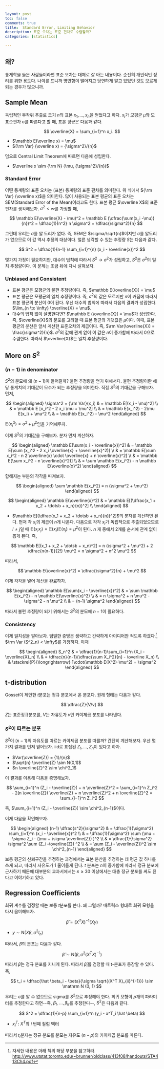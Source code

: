 ```yaml
---

layout: post
toc: false
comments: true
title:  Standard Error, Limiting Behavior 
description: 표준 오차는 표준 편차로 수렴할까? 
categories: [statistics]

---
```


## 왜? 

통계학을 들은 사람들이라면 표준 오차는 대체로 잘 아는 내용이다. 순전히 개인적인 정리를 위한 용도다. 나이를 드니까 명민함이 떨어지고 당연하게 알고 있었던 것도 모르게 되는 경우가 많으니까. 

## Sample Mean 

독립적인 무작위 추출로 크기 $n$의 표본 $x_1, \dotsc, x_n$을 얻었다고 하자. $x_i$가 모평균 $\mu$와 모 표준편차 $\sigma$를 따른다고 할 때, 표본 평균은 다음과 같다. 

$$
\overline{X} = \sum_{i=1}^n x_i.
$$
- $\mathbb E(\overline x) = \mu$ 
- ${\rm Var} (\overline x) = {\sigma^2}/{n}$

덤으로 Central Limit Theorem에 따르면 다음에 성립한다. 

- $\overline x \sim {\rm N} (\mu, {\sigma^2}/{n})$ 

### Standard Error 

어떤 통계량의 표준 오차는 (표본) 통계량의 표준 편차를 의미한다. 위 식에서 ${\rm Var} (\overline x)$을 의미한다. 많이 사용되는 표본 평균의 표준 오차는 SEM(Standard Error of the Mean)이라고도 한다. 표본 평균 $\overline X$의 표준 편차를 생각해보자. $\sigma^2 < \infty$를 가정할 때, 

$$
\mathbb E(\overline{X} - \mu)^2 = \mathbb E (\dfrac{\sum(x_i -\mu)}{n})^2 = \dfrac{1}{n^2} n \sigma^2 = \dfrac{\sigma^2}{n}
$$

그런데 우리는 $\sigma$를 알 도리가 없다. 즉, SEM은 $\sigma/\sqrt{n}$이지만 $\sigma$를 알도리가 없으므로 이 값 역시 추정의 대상이다. 얼른 생각할 수 있는 추정량 $S$는 다음과 같다.  

$$
S^2 = \dfrac{1}{n-1} \sum_{i=1}^{n} (x_i - \overline{x})^2
$$

몇가지 가정이 필요하지만, 대수의 법칙에 따라서 $S^2 \to \sigma^2$가 성립하고, $S^2$은 $\sigma^2$의 일치 추정량이다. 이 문제는 조금 뒤에 다시 살펴보자. 

### Unbiased and Consistent 

- 표본 평균은 모평균의 불편 추정량이다. 즉, $\mathbb E(\overline{X}) = \mu$
- 표본 평균은 모평균의 일치 추정량이다. 즉, $\sigma^2$의 값은 모르지만 $n$이 커짐에 따라서 표본 평균의 분산이 0이 된다. 우선 대수의 법칙에 따라서 다음의 결과가 성립한다.  $\lim_{n \to \infty} \overline{X} = \mu$. 
- 대수의 법칙 없이 설명한다면? $\mathbb E (\overline{X}) = \mu$가 성립한다. 즉, $\overline{X}$의 분포를 고려할 때 표본 평균의 기댓값은 $\mu$이다. 이때, 표본 평균의 분산은 앞서 계산한 표준오차의 제곱이다. 즉, $\rm Var(\overline{X}) = \frac{\sigma^2}{n}$. $\sigma^2$의 값에 관계 없이 이 값은 $n$이 증가함에 따라서 0으로 수렴한다. 따라서 $\overline{X}$는 일치 추정량이다. 

## More on $S^2$

### $(n-1)$ in denominator 

$S^2$의 분모에 왜 $(n-1)$이 들어갈까? 불편 추정량을 얻기 위해서다. 불편 추정량이란 해당 통계치의 기대값이 모수가 되는 추정량을 의미한다. 직접 $S^2$의 기대값을 구해보자. 먼저, 

$$
\begin{aligned}
\sigma^2 = {\rm Var}(x_i) & = \mathbb E[(x_i - \mu)^2] \\
& = \mathbb E [x_i^2 - 2 x_i \mu + \mu^2] \\
& = \mathbb E(x_i^2) - 2\mu E(x_i) + \mu^2 \\
& =  \mathbb E(x_i^2) - \mu^2
\end{aligned}
$$

$\mathbb E(x_i^2) = \sigma^2 + \mu^2$임을 기억해두자. 

이제 $S^2$의 기대값을 구해보자. 분자 먼저 계산하자. 

$$
\begin{aligned}
\mathbb E[\sum(x_i - \overline{x})^2] & = \mathbb E[\sum (x_i^2 - 2 x_i \overline{x} + \overline{x}^2)] \\
& = \mathbb E[\sum x_i^2 - n 2 \overline{x} \cdot \overline{x} + n \overline{x}^2] \\
& = \mathbb E[\sum x_i^2 - n \overline{x}^2)] \\
& = \sum \mathbb E(x_i^2) - n \mathbb E(\overline{x}^2)
\end{aligned}
$$

합해지는 부분의 각각을 따져보자. 

$$
\begin{aligned}
\sum \mathbb E(x_i^2) = n (\sigma^2 + \mu^2)
\end{aligned}
$$

$$
\begin{aligned}
\mathbb E(\overline{x}^2) & = \mathbb E[(\dfrac{x_1 + x_2 + \dotsb + x_n}{n})^2] \\
\end{aligned}
$$

 - $\mathbb E[(\dfrac{x_1 + x_2 + \dotsb + x_n}{n})^2]$의 분자를 계산하면 된다. 먼저 각 $x_i$의 제곱이 $n$개 나온다. 다음으로 각각 $x_i$가 독립적으로 추출되었으므로 $i \neq j$일 때 $\mathbb E(x_i x_j) = \mathbb E(x_i) \mathbb E(x_j) = \mu^2$이 된다. $n$ 개 중에서 2개를 순서에 관계 없이 뽑게 된다. 즉, 

$$
\mathbb E[(x_1 + x_2 + \dotsb + x_n)^2]  = n (\sigma^2 + \mu^2) + 2 \dfrac{n(n-1)}{2!} \mu^2 = n \sigma^2 + n^2 \mu^2
$$

따라서, 

$$
\mathbb E(\overline{x}^2)  = \dfrac{\sigma^2}{n} + \mu^2 
$$

이제 각각을 넣어 계산을 완료하자. 

$$
\begin{aligned}
\mathbb E[\sum(x_i - \overline{x})^2] & = \sum \mathbb E(x_i^2) - n \mathbb E(\overline{x}^2) \\
& = n \sigma^2 + n \mu^2 - \sigma^2 - n \mu^2 \\
& = (n-1) \sigma^2 
\end{aligned}
$$

따라서 불편 추정량이 되기 위해서는 $S^2$의 분모에 $n-1$이 필요하다. 

### Consistency

이제 일치성을 알아보자. 엄밀한 증명은 생략하고 간략하게 아이디어만 적도록 하겠다.[^1] $\rm Var (S^2_n) < \infty$를 가정하자. 이때 

$$
\begin{aligned}
S_n^2 & = \dfrac{1}{n-1}\sum_{i=1}^n (X_i - \overline{X}_n) \\
& = \dfrac{n}{n-1}(\dfrac{\sum X_i^2}{n} - \overline X_n) \\
& \stackrel{P}{\longrightarrow} 1\cdot(\mathbb E(X^2)-\mu^2) = \sigma^2
\end{aligned}
$$

[^1]: 자세한 내용은 아래 책의 해당 부분을 참고하라. http://www.utstat.toronto.edu/~brunner/oldclass/413f08/handouts/STA413Ch4.pdf

## t-distribution 

Gosset이 제안한 $t$분포는 정규 분포에서 온 분포다. 원래 형태는 다음과 같다. 

$$
\dfrac{Z}{V/v}
$$

$Z$는 표준정규분포를, $V$는 자유도가 $v$인 카이제곱 분포를 나타낸다. 

### $S^2$이 따르는 분포  

$S^2$이 $(n-1)$의 자유도를 따르는 카이제곱 분포를 따를까? 간단히 계산해보자. 우선 몇 가지 결과를 먼저 얻어보자. 
iid로 표집된 $Z_1, \dotsc, Z_n$이 있다고 하자. 

- $Var(\overline{Z}) = {1}/{n}$
- $\sqrt{n} \overline{Z} \sim N(0,1)$
- $n \overline{Z}^2 \sim \chi^2_1$

이 결과를 이용해 다음을 증명해보자.  

$$
\sum_{i=1}^n (Z_i - \overline{Z}) + n \overline{Z}^2 = 
\sum_{i=1}^n Z_i^2 - 2(n \overline{Z}) \overline{Z} + n \overline{Z}^2 + n \overline{Z}^2 = \sum_{i=1}^n Z_i^2
$$

즉, $\sum_{i=1}^n (Z_i - \overline{Z}) \sim \chi^2_{n-1}$이다. 

이제 다음을 확인해보자. 

$$
\begin{aligned}
(n-1) \dfrac{s^2}{\sigma^2} & = \dfrac{1}{\sigma^2} \sum_{i=1}^n (x_i - \overline{x})^2 \\
& = \dfrac{1}{\sigma^2} \sum (\mu + \sigma Z_i - (\mu + \sigma \overline{Z}) )^2 \\
& = \dfrac{1}{\sigma^2} \sigma^2 \sum  (Z_i -\overline{Z}) ^2 \\
& = \sum (Z_i - \overline{Z})^2 \sim \chi^2_{n-1}
\end{aligned}
$$

보통 평균의 신뢰구간을 추정하는 과정에서는 표본 분산을 추정하는 데 평균 값 하나를 쓰게 되고, 따라서 자유도가 1 줄어들게 된다. $t$ 분포는 $n$이 증가함에 따라서 정규 분포에 근사하기 때문에 대부분의 교과서에서는 $n \geq 30$ 이상에서는 대충 정규 분포를 써도 된다고 이야기하고 있다. 

## Regression Coefficients 

회귀 계수를 검정할 때는 보통 $t$분포를 쓴다. 왜 그럴까? 매트릭스 형태로 회귀 모형을 다시 음미해보자. 

$$
\hat \beta = (X^T X)^{-1}(X y)
$$

- $y \sim \mathrm N(X\beta, \sigma^2 I_n)$

따라서, $\hat \beta$의 분포는 다음과 같다. 

$$
\hat \beta \sim \mathrm N (\beta, \sigma^2 (X^T X)^{-1})
$$

따라서 $\hat \beta$는 정규 분포를 지니게 된다. 따라서 $\hat \beta_i$를 검정할 때 t-분포가 등장할 수 있다. 즉, 

$$
t_i = \dfrac{\hat \beta_i - \beta}{\sigma \sqrt{(X^T X)_{ii}^{-1}}} \sim \mathrm N (0, 1)
$$

우리는 $\sigma$를 알 수 없으므로 sigma를 $S^2$으로 추정해야 한다. 회귀 모형이 $p$개의 파라미터를 추정한다고 하면--즉, $\beta_1, \dotsc, \beta_k$를 추정한다--, $S^2$은 다음과 같다. 

$$
S^2 = \dfrac{1}{n-p} \sum_{i=1}^n (y_i -  x^T_i \hat \beta)
$$

- $x^T_i$: $X^T$의 $i$ 번째 컬럼 벡터 

따라서 $t_i$분자는 정규 분포를 분모는 자유도 $(n-p)$의 카이제곱 분포를 따른다. 